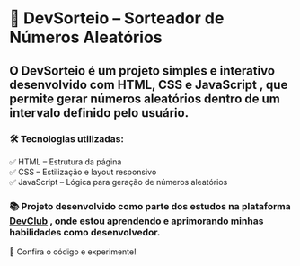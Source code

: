 <h1>🎲 DevSorteio – Sorteador de Números Aleatórios</h1>

<h2>O DevSorteio é um projeto simples e interativo desenvolvido com HTML, CSS e JavaScript , que permite gerar números aleatórios dentro de um intervalo definido pelo usuário.</h2>

<h3>🛠 Tecnologias utilizadas:</h3>
✅ HTML – Estrutura da página <br>
✅ CSS – Estilização e layout responsivo <br>
✅ JavaScript – Lógica para geração de números aleatórios<br>
<h3>📚 Projeto desenvolvido como parte dos estudos na plataforma <a href="https://rodolfomori.com.br/devclub-/">DevClub</a> , onde estou aprendendo e aprimorando minhas habilidades como desenvolvedor.</h3>
🚀 Confira o código e experimente! 
<br>
<br>
<img src= "">
